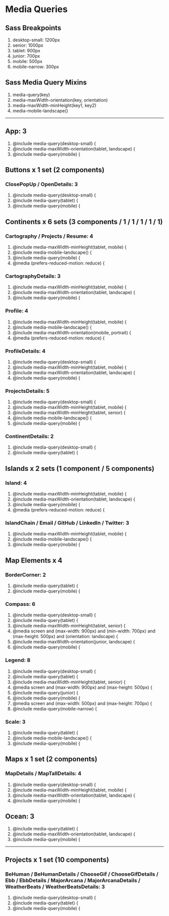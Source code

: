 # Media Queries

## Sass Breakpoints
1. desktop-small: 1200px
1. senior: 1000px
1. tablet: 900px
1. junior: 700px
1. mobile: 500px
1. mobile-narrow: 300px

## Sass Media Query Mixins
1. media-query(key)
1. media-maxWidth-orientation(key, orientation)
1. media-maxWidth-minHeight(key1, key2)
1. media-mobile-landscape()

---

## App: 3
1. @include media-query(desktop-small) {
1. @include media-maxWidth-orientation(tablet, landscape) {
1. @include media-query(mobile) {


## Buttons x 1 set (2 components)
### ClosePopUp / OpenDetails: 3
1. @include media-query(desktop-small) {
1. @include media-query(tablet) {
1. @include media-query(mobile) {


## Continents x 6 sets (3 components / 1 / 1 / 1 / 1 / 1)
### Cartography / Projects / Resume: 4
1. @include media-maxWidth-minHeight(tablet, mobile) {
1. @include media-mobile-landscape() {
1. @include media-query(mobile) {
1. @media (prefers-reduced-motion: reduce) {

### CartographyDetails: 3
1. @include media-maxWidth-minHeight(tablet, mobile) {
1. @include media-maxWidth-orientation(tablet, landscape) {
1. @include media-query(mobile) {

### Profile: 4
1. @include media-maxWidth-minHeight(tablet, mobile) {
1. @include media-mobile-landscape() {
1. @include media-maxWidth-orientation(mobile, portrait) {
1. @media (prefers-reduced-motion: reduce) {

### ProfileDetails: 4
1. @include media-query(desktop-small) {
1. @include media-maxWidth-minHeight(tablet, mobile) {
1. @include media-maxWidth-orientation(tablet, landscape) {
1. @include media-query(mobile) {

### ProjectsDetails: 5
1. @include media-query(desktop-small) {
1. @include media-maxWidth-minHeight(tablet, mobile) {
1. @include media-maxWidth-minHeight(tablet, senior) {
1. @include media-mobile-landscape() {
1. @include media-query(mobile) {


### ContinentDetails: 2
1. @include media-query(desktop-small) {
1. @include media-query(tablet) {


## Islands x 2 sets (1 component / 5 components)
### Island: 4
1. @include media-maxWidth-minHeight(tablet, mobile) {
1. @include media-maxWidth-orientation(tablet, landscape) {
1. @include media-query(mobile) {
1. @media (prefers-reduced-motion: reduce) {

### IslandChain / Email / GitHub / LinkedIn / Twitter: 3
1. @include media-maxWidth-minHeight(tablet, mobile) {
1. @include media-mobile-landscape() {
1. @include media-query(mobile) {


## Map Elements x 4
### BorderCorner: 2
1. @include media-query(tablet) {
1. @include media-query(mobile) {

### Compass: 6
1. @include media-query(desktop-small) {
1. @include media-query(tablet) {
1. @include media-maxWidth-minHeight(tablet, senior) {
1. @media screen and (max-width: 900px) and (min-width: 700px) and (max-height: 500px) and (orientation: landscape) {
1. @include media-maxWidth-orientation(junior, landscape) {
1. @include media-query(mobile) {

### Legend: 8
1. @include media-query(desktop-small) {
1. @include media-query(tablet) {
1. @include media-maxWidth-minHeight(tablet, senior) {
1. @media screen and (max-width: 900px) and (max-height: 500px) {
1. @include media-query(junior) {
1. @include media-query(mobile) {
1. @media screen and (max-width: 500px) and (max-height: 700px) {
1. @include media-query(mobile-narrow) {

### Scale: 3
1. @include media-query(tablet) {
1. @include media-mobile-landscape() {
1. @include media-query(mobile) {


## Maps x 1 set (2 components)
### MapDetails / MapTallDetails: 4
1. @include media-query(desktop-small) {
1. @include media-maxWidth-minHeight(tablet, mobile) {
1. @include media-maxWidth-orientation(tablet, landscape) {
1. @include media-query(mobile) {


## Ocean: 3
1. @include media-query(tablet) {
1. @include media-maxWidth-orientation(tablet, landscape) {
1. @include media-query(mobile) {

---
## Projects x 1 set (10 components)

### BeHuman / BeHumanDetails / ChooseGif / ChooseGifDetails / Ebb / EbbDetails / MajorArcana / MajorArcanaDetails / WeatherBeats / WeatherBeatsDetails: 3
1. @include media-query(desktop-small) {
1. @include media-query(tablet) {
1. @include media-query(mobile) {
